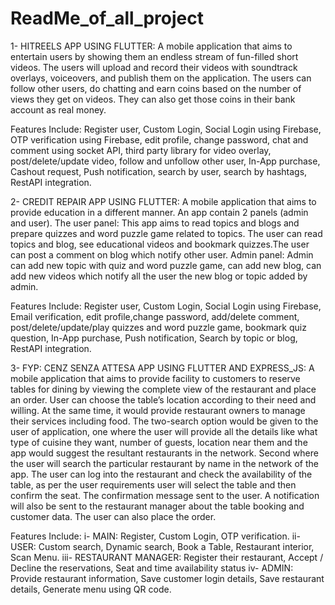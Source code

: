 # ReadMe_of_all_project

1- HITREELS APP USING FLUTTER: A mobile application that aims to entertain users by showing them an endless stream of fun-filled short videos. The users will upload and record their videos with soundtrack overlays, voiceovers, and publish them on the application. The users can follow other users, do chatting and earn coins based on the number of views they get on videos. They can also get those coins in their bank account as real money.

Features Include: Register user, Custom Login, Social Login using Firebase, OTP verification using Firebase, edit profile, change password, chat and comment using socket API, third party library for video overlay, post/delete/update video, follow and unfollow other user, In-App purchase, Cashout request, Push notification, search by user, search by hashtags, RestAPI integration.

2- CREDIT REPAIR APP USING FLUTTER: A mobile application that aims to provide education in a different manner. An app contain 2 panels (admin and user). 
The user panel: This app aims to read topics and blogs and prepare quizzes and word puzzle game related to topics. The user can read topics and blog, see educational videos and bookmark quizzes.The user can post a comment on blog which notify other user. 
Admin panel: Admin can add new topic with quiz and word puzzle game, can add new blog, can add new videos which notify all the user the new blog or topic added by admin.

Features Include: Register user, Custom Login, Social Login using Firebase, Email verification, edit profile,change password, add/delete comment, post/delete/update/play quizzes and word puzzle game, bookmark quiz question, In-App purchase, Push notification, Search by topic or blog, RestAPI integration.


3- FYP: CENZ SENZA ATTESA APP USING FLUTTER AND EXPRESS_JS: A mobile application that aims to provide facility to customers to reserve tables for dining by viewing the complete view of the restaurant and place an order. User can choose the table’s location according to their need and willing. At the same time, it would provide restaurant owners to manage their services including food. The two-search option would be given to the user of application, one where the user will provide all the details like what type of cuisine they want, number of guests, location near them and the app would suggest the resultant restaurants in the network. Second where the user will search the particular restaurant by name in the network of the app. The user can log into the restaurant and check the availability of the table, as per the user requirements user will select the table and then confirm the seat. The confirmation message sent to the user. A notification will also be sent to the restaurant manager about the table booking and customer data. The user can also place the order.

Features Include: 
    i- MAIN: Register, Custom Login, OTP verification.
    ii- USER: Custom search, Dynamic search, Book a Table, Restaurant interior, Scan Menu.
    iii- RESTAURANT MANAGER: Register their restaurant, Accept / Decline the reservations, Seat and time availability status
    iv- ADMIN: Provide restaurant information, Save customer login details, Save restaurant details, Generate menu using QR code.

